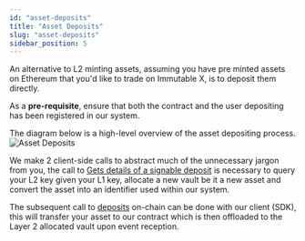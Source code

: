 ```yaml
---
id: "asset-deposits"
title: "Asset Deposits"
slug: "asset-deposits"
sidebar_position: 5
---
```

An alternative to L2 minting assets, assuming you have pre minted assets on Ethereum that you'd like to trade on Immutable X, is to deposit them directly.

As a **pre-requisite**, ensure that both the contract and the user depositing has been registered in our system.

The diagram below is a high-level overview of the asset depositing process.
![Asset Deposits](/img/AssetDeposits.png)

We make 2 client-side calls to abstract much of the unnecessary jargon from you, the call to [Gets details of a signable deposit](/reference#/operations/getSignableDeposit) is necessary to query your L2 key given your L1 key, allocate a new vault be it a new asset and convert the asset into an identifier used within our system.

The subsequent call to [deposits](/reference#/operations/listDeposits) on-chain can be done with our client (SDK), this will transfer your asset to our contract which is then offloaded to the Layer 2 allocated vault upon event reception.